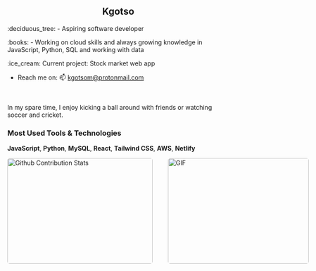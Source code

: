 <h2 align='center'><strong>Kgotso</strong></h2>

<p>:deciduous_tree: -  Aspiring software developer</p>
<p>:books: - Working on cloud skills and always growing knowledge in JavaScript, Python, SQL and working with data</p>
<p>:ice_cream: Current project: Stock market web app</p>

- Reach me on: 📫 kgotsom@protonmail.com

<br>

<p>In my spare time, I enjoy kicking a ball around with friends or watching soccer and cricket.</p>


<h3>Most Used Tools & Technologies</h3>


**JavaScript**, **Python**, **MySQL**, **React**, **Tailwind CSS**, **AWS**, **Netlify**



<p style="display: flex; justify-content: space-between;">
<img style="border-radius: 5px; margin-bottom: 5px" alt="Github Contribution Stats" width="330px" height="240px" src="https://github-contribution-stats.vercel.app/api/?username=kgotsosm" />
<img style="border-radius: 5px; margin: 0 0 5px 35px;" alt="GIF" width="320px" height="240px" src="https://miro.medium.com/max/875/1*Urc28sbnORGOW5oyohQ06g.gif" />
</p>

